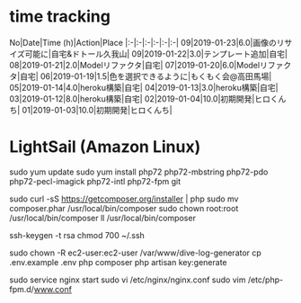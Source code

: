 # time tracking

No|Date|Time (h)|Action|Place
|:-|:-|:-|:-|:-|:-|
09|2019-01-23|6.0|画像のリサイズ可能に|自宅&ドトール久我山|
09|2019-01-22|3.0|テンプレート追加|自宅|
08|2019-01-21|2.0|Modelリファクタ|自宅|
07|2019-01-20|6.0|Modelリファクタ|自宅|
06|2019-01-19|1.5|色を選択できるように|もくもく会@高田馬場|
05|2019-01-14|4.0|heroku構築|自宅|
04|2019-01-13|3.0|heroku構築|自宅|
03|2019-01-12|8.0|heroku構築|自宅|
02|2019-01-04|10.0|初期開発|ヒロくんち|
01|2019-01-03|10.0|初期開発|ヒロくんち|

# LightSail (Amazon Linux)
sudo yum update
sudo yum install php72 php72-mbstring php72-pdo php72-pecl-imagick php72-intl php72-fpm git

sudo curl -sS https://getcomposer.org/installer | php
sudo mv composer.phar /usr/local/bin/composer
sudo chown root:root /usr/local/bin/composer
ll /usr/local/bin/composer

ssh-keygen -t rsa
chmod 700 ~/.ssh

sudo chown -R ec2-user:ec2-user /var/www/dive-log-generator
cp .env.example .env
php composer
php artisan key:generate

sudo service nginx start
sudo vi /etc/nginx/nginx.conf
sudo vim /etc/php-fpm.d/www.conf
